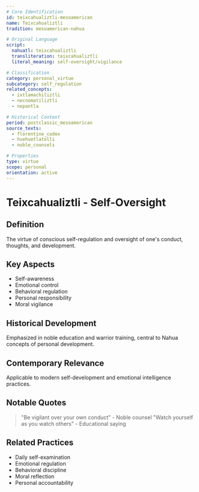 ```yaml
---
# Core Identification
id: teixcahualiztli-mesoamerican
name: Teixcahualiztli
tradition: mesoamerican-nahua

# Original Language
script:
  nahuatl: teixcahualiztli
  transliteration: teixcahualiztli
  literal_meaning: self-oversight/vigilance

# Classification
category: personal_virtue
subcategory: self_regulation
related_concepts:
  - ixtlamachiliztli
  - necnomatiliztli
  - nepantla

# Historical Context
period: postclassic_mesoamerican
source_texts:
  - florentine_codex
  - huehuetlatolli
  - noble_counsels

# Properties
type: virtue
scope: personal
orientation: active
---
```


# Teixcahualiztli - Self-Oversight

## Definition
The virtue of conscious self-regulation and oversight of one's conduct, thoughts, and development.

## Key Aspects
- Self-awareness
- Emotional control
- Behavioral regulation
- Personal responsibility
- Moral vigilance

## Historical Development
Emphasized in noble education and warrior training, central to Nahua concepts of personal development.

## Contemporary Relevance
Applicable to modern self-development and emotional intelligence practices.

## Notable Quotes
> "Be vigilant over your own conduct" - Noble counsel
> "Watch yourself as you watch others" - Educational saying

## Related Practices
- Daily self-examination
- Emotional regulation
- Behavioral discipline
- Moral reflection
- Personal accountability